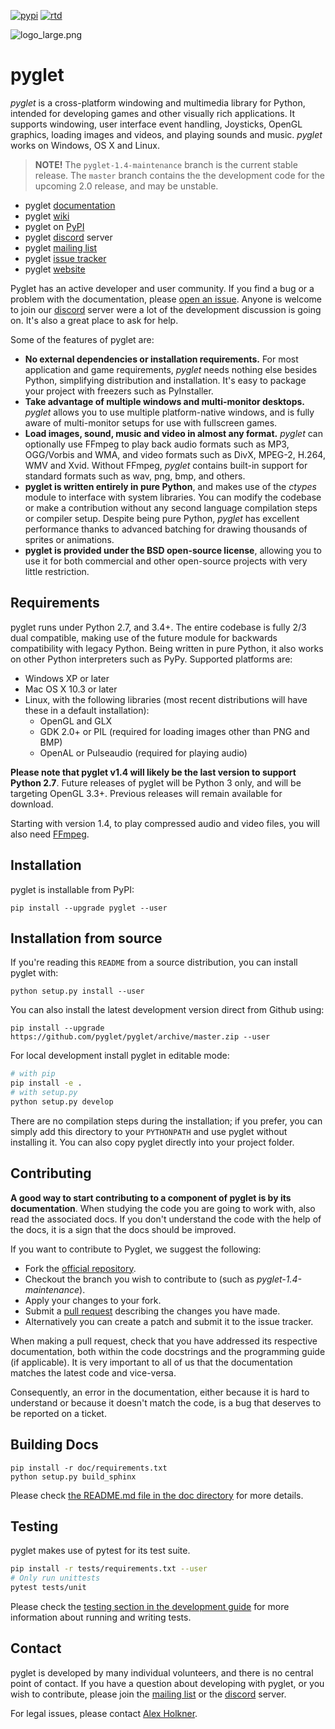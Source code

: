 [![pypi](https://badge.fury.io/py/pyglet.svg)](https://pypi.python.org/pypi/pyglet) [![rtd](https://readthedocs.org/projects/pyglet/badge/?version=latest)](https://pyglet.readthedocs.io)

![logo_large.png](https://bitbucket.org/repo/aejyXX/images/3385888514-logo_large.png)

# pyglet

*pyglet* is a cross-platform windowing and multimedia library for Python, intended for developing games
and other visually rich applications. It supports windowing, user interface event handling, Joysticks,
OpenGL graphics, loading images and videos, and playing sounds and music. *pyglet* works on Windows, OS X and Linux.

> **NOTE!**
> The `pyglet-1.4-maintenance` branch is the current stable release. The `master` branch contains the the development code for the upcoming 2.0 release, and may be unstable. 

* pyglet [documentation]
* pyglet [wiki]
* pyglet on [PyPI]
* pyglet [discord] server
* pyglet [mailing list]
* pyglet [issue tracker]
* pyglet [website]

Pyglet has an active developer and user community.  If you find a bug or a problem with the documentation,
please [open an issue](https://github.com/pyglet/pyglet/issues).
Anyone is welcome to join our [discord] server were a lot of the development discussion is going on.
It's also a great place to ask for help.

Some of the features of pyglet are:

* **No external dependencies or installation requirements.** For most application and game requirements, *pyglet*
  needs nothing else besides Python, simplifying distribution and installation. It's easy to package your project
  with freezers such as PyInstaller. 
* **Take advantage of multiple windows and multi-monitor desktops.** *pyglet* allows you to use multiple
  platform-native windows, and is fully aware of multi-monitor setups for use with fullscreen games.
* **Load images, sound, music and video in almost any format.** *pyglet* can optionally use FFmpeg to play back
  audio formats such as MP3, OGG/Vorbis and WMA, and video formats such as DivX, MPEG-2, H.264, WMV and Xvid.
  Without FFmpeg, *pyglet* contains built-in support for standard formats such as wav, png, bmp, and others.
* **pyglet is written entirely in pure Python**, and makes use of the *ctypes* module to interface with system
  libraries. You can modify the codebase or make a contribution without any second language compilation steps or
  compiler setup. Despite being pure Python, *pyglet* has excellent performance thanks to advanced batching for
  drawing thousands of sprites or animations.
* **pyglet is provided under the BSD open-source license**, allowing you to use it for both commercial and other
  open-source projects with very little restriction.

## Requirements

pyglet runs under Python 2.7, and 3.4+. The entire codebase is fully 2/3 dual
compatible, making use of the future module for backwards compatibility with
legacy Python. Being written in pure Python, it also works on other Python
interpreters such as PyPy. Supported platforms are:

* Windows XP or later
* Mac OS X 10.3 or later
* Linux, with the following libraries (most recent distributions will have
  these in a default installation):
  * OpenGL and GLX
  * GDK 2.0+ or PIL (required for loading images other than PNG and BMP)
  * OpenAL or Pulseaudio (required for playing audio)

**Please note that pyglet v1.4 will likely be the last version to support
Python 2.7**. Future releases of pyglet will be Python 3 only, and will be
targeting OpenGL 3.3+. Previous releases will remain available for download.

Starting with version 1.4, to play compressed audio and video files,
you will also need [FFmpeg](https://ffmpeg.org/).

## Installation

pyglet is installable from PyPI:

    pip install --upgrade pyglet --user

## Installation from source

If you're reading this `README` from a source distribution, you can install pyglet with:

    python setup.py install --user

You can also install the latest development version direct from Github using:

    pip install --upgrade https://github.com/pyglet/pyglet/archive/master.zip --user

For local development install pyglet in editable mode:

```bash
# with pip
pip install -e .
# with setup.py
python setup.py develop
```

There are no compilation steps during the installation; if you prefer,
you can simply add this directory to your `PYTHONPATH` and use pyglet without
installing it. You can also copy pyglet directly into your project folder.

## Contributing

**A good way to start contributing to a component of pyglet is by its documentation**. When studying the code you
are going to work with, also read the associated docs. If you don't understand the code with the help of the docs,
it is a sign that the docs should be improved.

If you want to contribute to Pyglet, we suggest the following:

* Fork the [official repository](https://github.com/pyglet/pyglet/fork).
* Checkout the branch you wish to contribute to (such as *pyglet-1.4-maintenance*).
* Apply your changes to your fork.
* Submit a [pull request](https://github.com/pyglet/pyglet/pulls) describing the changes you have made.
* Alternatively you can create a patch and submit it to the issue tracker.

When making a pull request, check that you have addressed its respective documentation, both within the code docstrings
and the programming guide (if applicable). It is very important to all of us that the documentation matches the latest
code and vice-versa.

Consequently, an error in the documentation, either because it is hard to understand or because it doesn't match the
code, is a bug that deserves to be reported on a ticket.

## Building Docs

    pip install -r doc/requirements.txt
    python setup.py build_sphinx

Please check [the README.md file in the doc directory](doc/README.md) for more details.

## Testing

pyglet makes use of pytest for its test suite.

```bash
pip install -r tests/requirements.txt --user
# Only run unittests
pytest tests/unit
```

Please check the [testing section in the development guide](https://pyglet.readthedocs.io/en/latest/internal/testing.html)
for more information about running and writing tests.

## Contact

pyglet is developed by many individual volunteers, and there is no central point of contact. If you have a question
about developing with pyglet, or you wish to contribute, please join the [mailing list] or the [discord] server.

For legal issues, please contact [Alex Holkner](mailto:Alex.Holkner@gmail.com).

[discord]: https://discord.gg/QXyegWe
[mailing list]: http://groups.google.com/group/pyglet-users
[documentation]: https://pyglet.readthedocs.io
[wiki]:  https://github.com/pyglet/pyglet/wiki
[pypi]:  https://pypi.org/project/pyglet/
[website]: http://pyglet.org/
[issue tracker]: https://github.com/pyglet/pyglet/issues
